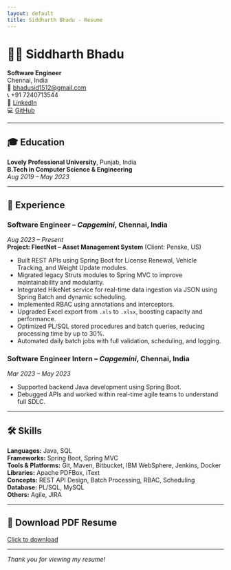 ```yaml
---
layout: default
title: Siddharth Bhadu - Resume
---
```


# 🧑‍💻 Siddharth Bhadu

**Software Engineer**  
Chennai, India  
📧 [bhadusid1512@gmail.com](mailto:bhadusid1512@gmail.com)  
📞 +91 7240713544  
🔗 [LinkedIn](https://www.linkedin.com/in/siddharth-bhadu-71a483193)  
💻 [GitHub](https://github.com/sidhu1512)

---

## 🎓 Education

**Lovely Professional University**, Punjab, India  
**B.Tech in Computer Science & Engineering**  
*Aug 2019 – May 2023*

---

## 💼 Experience

### Software Engineer – *Capgemini*, Chennai, India  
*Aug 2023 – Present*  
**Project: FleetNet – Asset Management System** (Client: Penske, US)

- Built REST APIs using Spring Boot for License Renewal, Vehicle Tracking, and Weight Update modules.
- Migrated legacy Struts modules to Spring MVC to improve maintainability and modularity.
- Integrated HikeNet service for real-time data ingestion via JSON using Spring Batch and dynamic scheduling.
- Implemented RBAC using annotations and interceptors.
- Upgraded Excel export from `.xls` to `.xlsx`, boosting capacity and performance.
- Optimized PL/SQL stored procedures and batch queries, reducing processing time by up to 30%.
- Automated daily batch jobs with full validation, scheduling, and logging.

### Software Engineer Intern – *Capgemini*, Chennai, India  
*Mar 2023 – May 2023*

- Supported backend Java development using Spring Boot.
- Debugged APIs and worked within real-time agile teams to understand full SDLC.

---

## 🛠️ Skills

**Languages:** Java, SQL  
**Frameworks:** Spring Boot, Spring MVC  
**Tools & Platforms:** Git, Maven, Bitbucket, IBM WebSphere, Jenkins, Docker  
**Libraries:** Apache PDFBox, iText  
**Concepts:** REST API Design, Batch Processing, RBAC, Scheduling  
**Database:** PL/SQL, MySQL  
**Others:** Agile, JIRA

---

## 📄 Download PDF Resume

[Click to download](Siddharth%20Bhadu%20Resume%20(1).pdf)

---

_Thank you for viewing my resume!_
